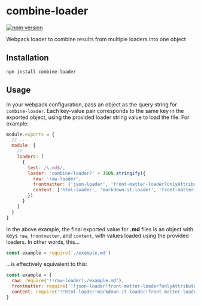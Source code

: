 # combine-loader
[![npm version](https://img.shields.io/npm/v/combine-loader.svg)](https://www.npmjs.com/package/combine-loader)

Webpack loader to combine results from multiple loaders into one object

## Installation

```shell
npm install combine-loader
```

## Usage

In your webpack configuration, pass an object as the query string for `combine-loader`. Each key-value pair corresponds to the same key in the exported object, using the provided loader string value to load the file. For example:

```js
module.exports = {
  // ...
  module: {
    // ...
    loaders: [
      {
        test: /\.md$/,
        loader: 'combine-loader?' + JSON.stringify({
          raw: 'raw-loader',
          frontmatter: ['json-loader', 'front-matter-loader?onlyAttributes'],
          content: ['html-loader', 'markdown-it-loader', 'front-matter-loader?onlyBody']
        })
      }
    ]
  }
}
```

In the above example, the final exported value for **.md** files is an object with keys `raw`, `frontmatter`, and `content`, with values loaded using the provided loaders. In other words, this...

```js
const example = require('./example.md')
```

...is effectively equivalent to this:

```js
const example = {
  raw: require('!!raw-loader!./example.md'),
  frontmatter: require('!!json-loader!front-matter-loader?onlyAttributes!./example.md'),
  content: require('!!html-loader!markdown-it-loader!front-matter-loader?onlyBody!./example.md')
}
```
